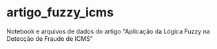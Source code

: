 # artigo_fuzzy_icms
Notebook e arquivos de dados do artigo "Aplicação da Lógica Fuzzy na Detecção de Fraude de ICMS"
